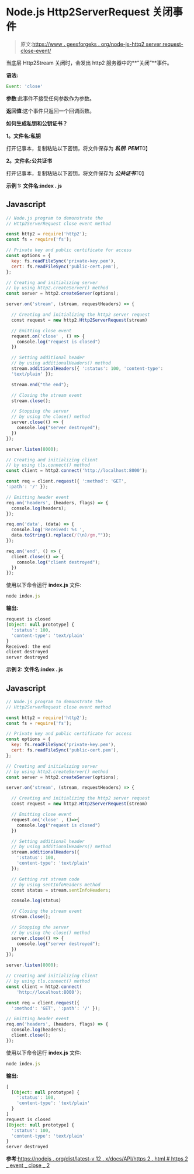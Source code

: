 # Node.js Http2ServerRequest 关闭事件

> 原文:[https://www . geesforgeks . org/node-js-http2 server request-close-event/](https://www.geeksforgeeks.org/node-js-http2serverrequest-close-event/)

当底层 Http2Stream 关闭时，会发出 http2 服务器中的**“关闭”**事件。

**语法:**

```js
Event: 'close'

```

**参数**:此事件不接受任何参数作为参数。

**返回值**:这个事件只返回一个回调函数。

**如何生成私钥和公钥证书？**

**1。文件名:私钥**

打开记事本，复制粘贴以下密钥，将文件保存为 ***私钥. PEM***T0】

**2。文件名:公共证书**

打开记事本，复制粘贴以下密钥，将文件保存为 ***公共证书***T0】

**示例 1:** **文件名:index . js**

## Javascript

```js
// Node.js program to demonstrate the
// Http2ServerRequest close event method

const http2 = require('http2');
const fs = require('fs');

// Private key and public certificate for access
const options = {
  key: fs.readFileSync('private-key.pem'),
  cert: fs.readFileSync('public-cert.pem'),
};

// Creating and initializing server
// by using http2.createServer() method
const server = http2.createServer(options);

server.on('stream', (stream, requestHeaders) => {

  // Creating and initializing the http2 server request
  const request = new http2.Http2ServerRequest(stream)

  // Emitting close event
  request.on('close' , () => {
    console.log("request is closed")
  })

  // Setting additional header 
  // by using additionalHeaders() method
  stream.additionalHeaders({ ':status': 100, 'content-type': 
  'text/plain' });

  stream.end("the end");

  // Closing the stream event
  stream.close();

  // Stopping the server
  // by using the close() method
  server.close(() => {
    console.log("server destroyed");
  })
});

server.listen(8000);

// Creating and initializing client
// by using tls.connect() method
const client = http2.connect('http://localhost:8000');

const req = client.request({ ':method': 'GET', 
':path': '/' });

// Emitting header event
req.on('headers', (headers, flags) => {
  console.log(headers);
});

req.on('data', (data) => {
  console.log('Received: %s ',
  data.toString().replace(/(\n)/gm,""));
});

req.on('end', () => {
  client.close(() => {
    console.log("client destroyed");
  })
});
```

使用以下命令运行 **index.js** 文件:

```js
node index.js
```

**输出:**

```js
request is closed
[Object: null prototype] {
  ':status': 100,
  'content-type': 'text/plain'
}
Received: the end
client destroyed
server destroyed

```

**示例 2:** **文件名:index . js**

## Javascript

```js
// Node.js program to demonstrate the
// Http2ServerRequest close event method

const http2 = require('http2');
const fs = require('fs');

// Private key and public certificate for access
const options = {
  key: fs.readFileSync('private-key.pem'),
  cert: fs.readFileSync('public-cert.pem'),
};

// Creating and initializing server
// by using http2.createServer() method
const server = http2.createServer(options);

server.on('stream', (stream, requestHeaders) => {

  // Creating and initializing the http2 server request
  const request = new http2.Http2ServerRequest(stream)

  // Emitting close event
  request.on('close' , ()=>{
    console.log("request is closed")
  })

  // Setting additional header 
  // by using additionalHeaders() method
  stream.additionalHeaders({ 
    ':status': 100, 
    'content-type': 'text/plain' 
  });

  // Getting rst stream code
  // by using sentInfoHeaders method
  const status = stream.sentInfoHeaders;

  console.log(status)

  // Closing the stream event
  stream.close();

  // Stopping the server
  // by using the close() method
  server.close(() => {
    console.log("server destroyed");
  })
});

server.listen(8000);

// Creating and initializing client
// by using tls.connect() method
const client = http2.connect(
    'http://localhost:8000');

const req = client.request({ 
  ':method': 'GET', ':path': '/' });

// Emitting header event
req.on('headers', (headers, flags) => {
  console.log(headers);
  client.close();
});
```

使用以下命令运行 **index.js** 文件:

```js
node index.js
```

**输出:**

```js
[
  [Object: null prototype] {    
    ':status': 100,
    'content-type': 'text/plain'
  }
]
request is closed
[Object: null prototype] {
  ':status': 100,
  'content-type': 'text/plain'
}
server destroyed

```

**参考**:[https://nodejs . org/dist/latest-v 12 . x/docs/API/https 2 . html # https 2 _ event _ close _ 2](https://nodejs.org/dist/latest-v12.x/docs/api/http2.html#http2_event_close_2)